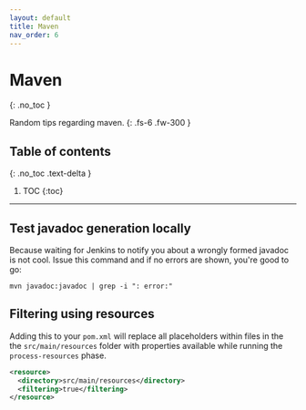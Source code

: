 ```yaml
---
layout: default
title: Maven
nav_order: 6
---
```


# Maven
{: .no_toc }

Random tips regarding maven.
{: .fs-6 .fw-300 }

## Table of contents
{: .no_toc .text-delta }

1. TOC
{:toc}

---

## Test javadoc generation locally

Because waiting for Jenkins to notify you about a wrongly formed javadoc is not cool. Issue this command and if no errors are shown, you're good to go:

```shell
mvn javadoc:javadoc | grep -i ": error:"
```

## Filtering using resources

Adding this to your `pom.xml` will replace all placeholders within files in the the `src/main/resources` folder with properties available while running the `process-resources` phase.

```xml
<resource>
  <directory>src/main/resources</directory>
  <filtering>true</filtering>
</resource>
```
